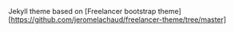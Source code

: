 Jekyll theme based on [Freelancer bootstrap theme][https://github.com/jeromelachaud/freelancer-theme/tree/master]
